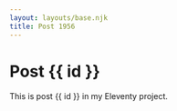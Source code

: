 ```yaml
---
layout: layouts/base.njk
title: Post 1956
---
```


# Post {{ id }}

This is post {{ id }} in my Eleventy project.
